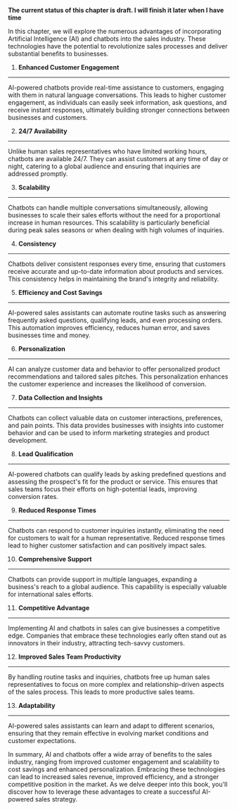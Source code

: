 **The current status of this chapter is draft. I will finish it later when I have time**

In this chapter, we will explore the numerous advantages of incorporating Artificial Intelligence (AI) and chatbots into the sales industry. These technologies have the potential to revolutionize sales processes and deliver substantial benefits to businesses.

1. **Enhanced Customer Engagement**
-----------------------------------

AI-powered chatbots provide real-time assistance to customers, engaging with them in natural language conversations. This leads to higher customer engagement, as individuals can easily seek information, ask questions, and receive instant responses, ultimately building stronger connections between businesses and customers.

2. **24/7 Availability**
------------------------

Unlike human sales representatives who have limited working hours, chatbots are available 24/7. They can assist customers at any time of day or night, catering to a global audience and ensuring that inquiries are addressed promptly.

3. **Scalability**
------------------

Chatbots can handle multiple conversations simultaneously, allowing businesses to scale their sales efforts without the need for a proportional increase in human resources. This scalability is particularly beneficial during peak sales seasons or when dealing with high volumes of inquiries.

4. **Consistency**
------------------

Chatbots deliver consistent responses every time, ensuring that customers receive accurate and up-to-date information about products and services. This consistency helps in maintaining the brand's integrity and reliability.

5. **Efficiency and Cost Savings**
----------------------------------

AI-powered sales assistants can automate routine tasks such as answering frequently asked questions, qualifying leads, and even processing orders. This automation improves efficiency, reduces human error, and saves businesses time and money.

6. **Personalization**
----------------------

AI can analyze customer data and behavior to offer personalized product recommendations and tailored sales pitches. This personalization enhances the customer experience and increases the likelihood of conversion.

7. **Data Collection and Insights**
-----------------------------------

Chatbots can collect valuable data on customer interactions, preferences, and pain points. This data provides businesses with insights into customer behavior and can be used to inform marketing strategies and product development.

8. **Lead Qualification**
-------------------------

AI-powered chatbots can qualify leads by asking predefined questions and assessing the prospect's fit for the product or service. This ensures that sales teams focus their efforts on high-potential leads, improving conversion rates.

9. **Reduced Response Times**
-----------------------------

Chatbots can respond to customer inquiries instantly, eliminating the need for customers to wait for a human representative. Reduced response times lead to higher customer satisfaction and can positively impact sales.

10. **Comprehensive Support**
-----------------------------

Chatbots can provide support in multiple languages, expanding a business's reach to a global audience. This capability is especially valuable for international sales efforts.

11. **Competitive Advantage**
-----------------------------

Implementing AI and chatbots in sales can give businesses a competitive edge. Companies that embrace these technologies early often stand out as innovators in their industry, attracting tech-savvy customers.

12. **Improved Sales Team Productivity**
----------------------------------------

By handling routine tasks and inquiries, chatbots free up human sales representatives to focus on more complex and relationship-driven aspects of the sales process. This leads to more productive sales teams.

13. **Adaptability**
--------------------

AI-powered sales assistants can learn and adapt to different scenarios, ensuring that they remain effective in evolving market conditions and customer expectations.

In summary, AI and chatbots offer a wide array of benefits to the sales industry, ranging from improved customer engagement and scalability to cost savings and enhanced personalization. Embracing these technologies can lead to increased sales revenue, improved efficiency, and a stronger competitive position in the market. As we delve deeper into this book, you'll discover how to leverage these advantages to create a successful AI-powered sales strategy.
